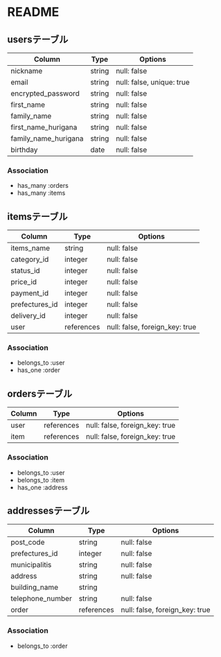 # README

## usersテーブル
|Column               |Type   |Options                  |
|---------------------|-------|-------------------------|
|nickname             |string |null: false              |
|email                |string |null: false, unique: true|
|encrypted_password   |string |null: false              |
|first_name           |string |null: false              |
|family_name          |string |null: false              |
|first_name_hurigana  |string |null: false              |
|family_name_hurigana |string |null: false              |
|birthday             |date   |null: false              |

### Association
- has_many :orders
- has_many :items

## itemsテーブル
|Column         |Type      |Options                       |
|---------------|----------|------------------------------|
|items_name     |string    |null: false                   |
|category_id    |integer   |null: false                   |
|status_id      |integer   |null: false                   |
|price_id       |integer   |null: false                   |
|payment_id     |integer   |null: false                   |
|prefectures_id |integer   |null: false                   |
|delivery_id    |integer   |null: false                   |
|user           |references|null: false, foreign_key: true|

### Association
- belongs_to :user
- has_one :order

## ordersテーブル
|Column     |Type       |Options                       |
|-----------|-----------|------------------------------|
|user       |references |null: false, foreign_key: true|
|item       |references |null: false, foreign_key: true|

### Association
- belongs_to :user
- belongs_to :item
- has_one :address

## addressesテーブル
|Column           |Type       |Options                       |
|-----------------|-----------|------------------------------|
|post_code        |string     |null: false                   |
|prefectures_id   |integer    |null: false                   |
|municipalitis    |string     |null: false                   |
|address          |string     |null: false                   |
|building_name    |string     |                              |
|telephone_number |string     |null: false                   |
|order            |references |null: false, foreign_key: true|

### Association
- belongs_to :order
